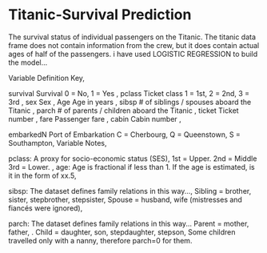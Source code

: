 # Titanic-Survival Prediction
The survival status of individual passengers on the Titanic. The titanic data frame does not contain information from the crew, but it does contain actual ages of half of the passengers.
i have used LOGISTIC REGRESSION to build the model...


Variable	Definition	Key,

survival	Survival	0 = No, 1 = Yes , 
pclass	Ticket class	1 = 1st, 2 = 2nd, 3 = 3rd , 
sex	Sex	,
Age	Age in years	,
sibsp	# of siblings / spouses aboard the Titanic	,
parch	# of parents / children aboard the Titanic	,
ticket	Ticket number	,
fare	Passenger fare	,
cabin	Cabin number	,


embarkedN	Port of Embarkation	C = Cherbourg, Q = Queenstown, S = Southampton,
Variable Notes,


pclass: A proxy for socio-economic status (SES),
1st = Upper.
2nd = Middle
3rd = Lower.
,
age: Age is fractional if less than 1. If the age is estimated, is it in the form of xx.5,

sibsp: The dataset defines family relations in this way...,
Sibling = brother, sister, stepbrother, stepsister,
Spouse = husband, wife (mistresses and fiancés were ignored),

parch: The dataset defines family relations in this way...
Parent = mother, father,
.
Child = daughter, son, stepdaughter, stepson,
Some children travelled only with a nanny, therefore parch=0 for them.
